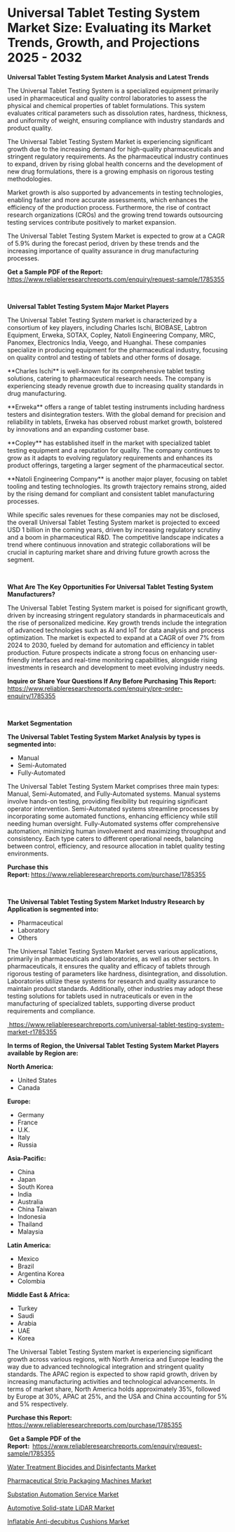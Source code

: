 <p><h1>Universal Tablet Testing System Market Size: Evaluating its Market Trends, Growth, and Projections 2025 - 2032</h1></p><p><strong>Universal Tablet Testing System Market Analysis and Latest Trends</strong></p>
<p><p>The Universal Tablet Testing System is a specialized equipment primarily used in pharmaceutical and quality control laboratories to assess the physical and chemical properties of tablet formulations. This system evaluates critical parameters such as dissolution rates, hardness, thickness, and uniformity of weight, ensuring compliance with industry standards and product quality.</p><p>The Universal Tablet Testing System Market is experiencing significant growth due to the increasing demand for high-quality pharmaceuticals and stringent regulatory requirements. As the pharmaceutical industry continues to expand, driven by rising global health concerns and the development of new drug formulations, there is a growing emphasis on rigorous testing methodologies. </p><p>Market growth is also supported by advancements in testing technologies, enabling faster and more accurate assessments, which enhances the efficiency of the production process. Furthermore, the rise of contract research organizations (CROs) and the growing trend towards outsourcing testing services contribute positively to market expansion. </p><p>The Universal Tablet Testing System Market is expected to grow at a CAGR of 5.9% during the forecast period, driven by these trends and the increasing importance of quality assurance in drug manufacturing processes.</p></p>
<p><strong>Get a Sample PDF of the Report:&nbsp;</strong> <a href="https://www.reliableresearchreports.com/enquiry/request-sample/1785355?utm_campaign=7&utm_medium=2&utm_source=Github&utm_content=ia&utm_term=25032025&utm_id=universal-tablet-testing-system">https://www.reliableresearchreports.com/enquiry/request-sample/1785355</a></p>
<p>&nbsp;</p>
<p><strong>Universal Tablet Testing System Major Market Players</strong></p>
<p><p>The Universal Tablet Testing System market is characterized by a consortium of key players, including Charles Ischi, BIOBASE, Labtron Equipment, Erweka, SOTAX, Copley, Natoli Engineering Company, MRC, Panomex, Electronics India, Veego, and Huanghai. These companies specialize in producing equipment for the pharmaceutical industry, focusing on quality control and testing of tablets and other forms of dosage.</p><p>**Charles Ischi** is well-known for its comprehensive tablet testing solutions, catering to pharmaceutical research needs. The company is experiencing steady revenue growth due to increasing quality standards in drug manufacturing.</p><p>**Erweka** offers a range of tablet testing instruments including hardness testers and disintegration testers. With the global demand for precision and reliability in tablets, Erweka has observed robust market growth, bolstered by innovations and an expanding customer base.</p><p>**Copley** has established itself in the market with specialized tablet testing equipment and a reputation for quality. The company continues to grow as it adapts to evolving regulatory requirements and enhances its product offerings, targeting a larger segment of the pharmaceutical sector.</p><p>**Natoli Engineering Company** is another major player, focusing on tablet tooling and testing technologies. Its growth trajectory remains strong, aided by the rising demand for compliant and consistent tablet manufacturing processes.</p><p>While specific sales revenues for these companies may not be disclosed, the overall Universal Tablet Testing System market is projected to exceed USD 1 billion in the coming years, driven by increasing regulatory scrutiny and a boom in pharmaceutical R&D. The competitive landscape indicates a trend where continuous innovation and strategic collaborations will be crucial in capturing market share and driving future growth across the segment.</p></p>
<p>&nbsp;</p>
<p><strong>What Are The Key Opportunities For Universal Tablet Testing System Manufacturers?</strong></p>
<p><p>The Universal Tablet Testing System market is poised for significant growth, driven by increasing stringent regulatory standards in pharmaceuticals and the rise of personalized medicine. Key growth trends include the integration of advanced technologies such as AI and IoT for data analysis and process optimization. The market is expected to expand at a CAGR of over 7% from 2024 to 2030, fueled by demand for automation and efficiency in tablet production. Future prospects indicate a strong focus on enhancing user-friendly interfaces and real-time monitoring capabilities, alongside rising investments in research and development to meet evolving industry needs.</p></p>
<p><strong>Inquire or Share Your Questions If Any Before Purchasing This Report:</strong> <a href="https://www.reliableresearchreports.com/enquiry/pre-order-enquiry/1785355?utm_campaign=7&utm_medium=2&utm_source=Github&utm_content=ia&utm_term=25032025&utm_id=universal-tablet-testing-system">https://www.reliableresearchreports.com/enquiry/pre-order-enquiry/1785355</a></p>
<p>&nbsp;</p>
<p><strong>Market Segmentation</strong></p>
<p><strong>The Universal Tablet Testing System Market Analysis by types is segmented into:</strong></p>
<p><ul><li>Manual</li><li>Semi-Automated</li><li>Fully-Automated</li></ul></p>
<p><p>The Universal Tablet Testing System Market comprises three main types: Manual, Semi-Automated, and Fully-Automated systems. Manual systems involve hands-on testing, providing flexibility but requiring significant operator intervention. Semi-Automated systems streamline processes by incorporating some automated functions, enhancing efficiency while still needing human oversight. Fully-Automated systems offer comprehensive automation, minimizing human involvement and maximizing throughput and consistency. Each type caters to different operational needs, balancing between control, efficiency, and resource allocation in tablet quality testing environments.</p></p>
<p><strong>Purchase this Report:&nbsp;</strong><a href="https://www.reliableresearchreports.com/purchase/1785355?utm_campaign=7&utm_medium=2&utm_source=Github&utm_content=ia&utm_term=25032025&utm_id=universal-tablet-testing-system">https://www.reliableresearchreports.com/purchase/1785355</a></p>
<p>&nbsp;</p>
<p><strong>The Universal Tablet Testing System Market Industry Research by Application is segmented into:</strong></p>
<p><ul><li>Pharmaceutical</li><li>Laboratory</li><li>Others</li></ul></p>
<p><p>The Universal Tablet Testing System Market serves various applications, primarily in pharmaceuticals and laboratories, as well as other sectors. In pharmaceuticals, it ensures the quality and efficacy of tablets through rigorous testing of parameters like hardness, disintegration, and dissolution. Laboratories utilize these systems for research and quality assurance to maintain product standards. Additionally, other industries may adopt these testing solutions for tablets used in nutraceuticals or even in the manufacturing of specialized tablets, supporting diverse product requirements and compliance.</p></p>
<p><a href="https://www.reliableresearchreports.com/universal-tablet-testing-system-market-r1785355?utm_campaign=7&utm_medium=2&utm_source=Github&utm_content=ia&utm_term=25032025&utm_id=universal-tablet-testing-system">&nbsp;https://www.reliableresearchreports.com/universal-tablet-testing-system-market-r1785355</a></p>
<p><strong>In terms of Region, the Universal Tablet Testing System Market Players available by Region are:</strong></p>
<p>
    <p> <strong> North America: </strong>
        <ul>
            <li>United States</li>
            <li>Canada</li>
        </ul>
        </p> 
    <p> <strong> Europe: </strong>
        <ul>
            <li>Germany</li>
            <li>France</li>
            <li>U.K.</li>
            <li>Italy</li>
            <li>Russia</li>
        </ul>
        </p> 
    <p> <strong> Asia-Pacific: </strong>
        <ul>
            <li>China</li>
            <li>Japan</li>
            <li>South Korea</li>
            <li>India</li>
            <li>Australia</li>
            <li>China Taiwan</li>
            <li>Indonesia</li>
            <li>Thailand</li>
            <li>Malaysia</li>
        </ul>
        </p> 
    <p> <strong> Latin America: </strong>
        <ul>
            <li>Mexico</li>
            <li>Brazil</li>
            <li>Argentina Korea</li>
            <li>Colombia</li>
        </ul>
        </p> 
    <p> <strong> Middle East & Africa: </strong>
        <ul>
            <li>Turkey</li>
            <li>Saudi</li>
            <li>Arabia</li>
            <li>UAE</li>
            <li>Korea</li>
        </ul>
    </p>
    </p>
<p><p>The Universal Tablet Testing System market is experiencing significant growth across various regions, with North America and Europe leading the way due to advanced technological integration and stringent quality standards. The APAC region is expected to show rapid growth, driven by increasing manufacturing activities and technological advancements. In terms of market share, North America holds approximately 35%, followed by Europe at 30%, APAC at 25%, and the USA and China accounting for 5% and 5% respectively.</p></p>
<p><strong>Purchase this Report: </strong><a href="https://www.reliableresearchreports.com/purchase/1785355?utm_campaign=7&utm_medium=2&utm_source=Github&utm_content=ia&utm_term=25032025&utm_id=universal-tablet-testing-system">https://www.reliableresearchreports.com/purchase/1785355</a></p>
<p>&nbsp;<strong>Get a Sample PDF of the Report:&nbsp;&nbsp;</strong><a href="https://www.reliableresearchreports.com/enquiry/request-sample/1785355?utm_campaign=7&utm_medium=2&utm_source=Github&utm_content=ia&utm_term=25032025&utm_id=universal-tablet-testing-system">https://www.reliableresearchreports.com/enquiry/request-sample/1785355</a></p>
<p><strong></strong></p>
<p><p><a href="https://github.com/supashcriana/Market-Research-Report-List-1/blob/main/water-treatment-biocides-and-disinfectants-market.md?utm_campaign=7&utm_medium=2&utm_source=Github&utm_content=ia&utm_term=25032025&utm_id=universal-tablet-testing-system">Water Treatment Biocides and Disinfectants Market</a></p><p><a href="https://github.com/ozolsgasko02/Market-Research-Report-List-1/blob/main/pharmaceutical-strip-packaging-machines-market.md?utm_campaign=7&utm_medium=2&utm_source=Github&utm_content=ia&utm_term=25032025&utm_id=universal-tablet-testing-system">Pharmaceutical Strip Packaging Machines Market</a></p><p><a href="https://github.com/vigatoimrene04/Market-Research-Report-List-1/blob/main/substation-automation-service-market.md?utm_campaign=7&utm_medium=2&utm_source=Github&utm_content=ia&utm_term=25032025&utm_id=universal-tablet-testing-system">Substation Automation Service Market</a></p><p><a href="https://github.com/gasiorgary79/Market-Research-Report-List-1/blob/main/automotive-solid-state-lidar-market.md?utm_campaign=7&utm_medium=2&utm_source=Github&utm_content=ia&utm_term=25032025&utm_id=universal-tablet-testing-system">Automotive Solid-state LiDAR Market</a></p><p><a href="https://github.com/joubehobock75/Market-Research-Report-List-1/blob/main/inflatable-anti-decubitus-cushions-market.md?utm_campaign=7&utm_medium=2&utm_source=Github&utm_content=ia&utm_term=25032025&utm_id=universal-tablet-testing-system">Inflatable Anti-decubitus Cushions Market</a></p></p>